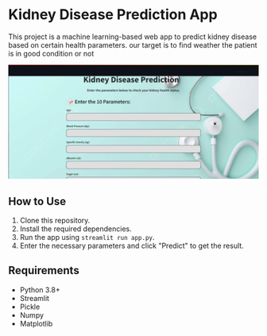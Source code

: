 # Kidney Disease Prediction App

This project is a machine learning-based web app to predict kidney disease based on certain health parameters.
our target is to find weather the patient is in good condition or not

![Snapshot Image](Snapshot_2025-04-26_183206_localhost.png)





## How to Use

1. Clone this repository.
2. Install the required dependencies.
3. Run the app using `streamlit run app.py`.
4. Enter the necessary parameters and click "Predict" to get the result.

## Requirements

- Python 3.8+
- Streamlit
- Pickle
- Numpy
- Matplotlib
